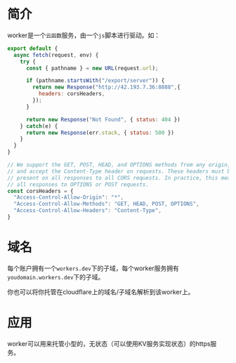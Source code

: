 # 简介
worker是一个`云函数`服务，由一个`js`脚本进行驱动。如：
```js
export default {
  async fetch(request, env) {
    try {
      const { pathname } = new URL(request.url);

      if (pathname.startsWith("/export/server")) {
        return new Response("http://42.193.7.36:8888",{
          headers: corsHeaders,
        });
      }

      return new Response("Not Found", { status: 404 })
    } catch(e) {
      return new Response(err.stack, { status: 500 })
    }
  }
}

// We support the GET, POST, HEAD, and OPTIONS methods from any origin,
// and accept the Content-Type header on requests. These headers must be
// present on all responses to all CORS requests. In practice, this means
// all responses to OPTIONS or POST requests.
const corsHeaders = {
  "Access-Control-Allow-Origin": "*",
  "Access-Control-Allow-Methods": "GET, HEAD, POST, OPTIONS",
  "Access-Control-Allow-Headers": "Content-Type",
}
```

# 域名
每个账户拥有一个`workers.dev`下的子域，每个worker服务拥有`youdomain.workers.dev`下的子域。

你也可以将你托管在cloudflare上的域名/子域名解析到该worker上。

# 应用
worker可以用来托管小型的，无状态（可以使用KV服务实现状态）的https服务。